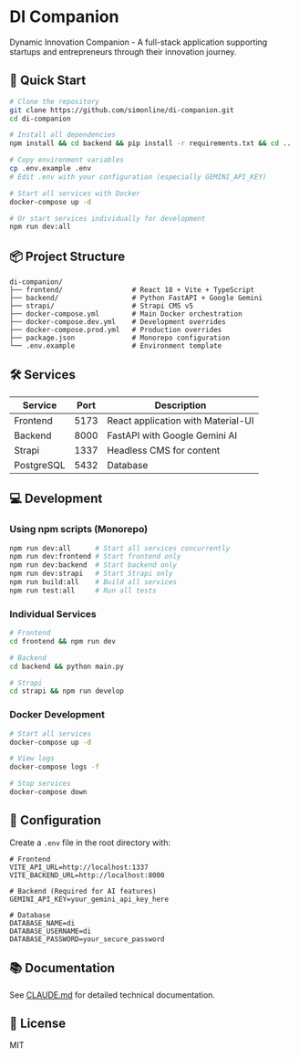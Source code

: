 # DI Companion

Dynamic Innovation Companion - A full-stack application supporting startups and entrepreneurs through their innovation journey.

## 🚀 Quick Start

```bash
# Clone the repository
git clone https://github.com/simonline/di-companion.git
cd di-companion

# Install all dependencies
npm install && cd backend && pip install -r requirements.txt && cd ..

# Copy environment variables
cp .env.example .env
# Edit .env with your configuration (especially GEMINI_API_KEY)

# Start all services with Docker
docker-compose up -d

# Or start services individually for development
npm run dev:all
```

## 📦 Project Structure

```
di-companion/
├── frontend/                 # React 18 + Vite + TypeScript
├── backend/                  # Python FastAPI + Google Gemini
├── strapi/                   # Strapi CMS v5
├── docker-compose.yml        # Main Docker orchestration
├── docker-compose.dev.yml    # Development overrides
├── docker-compose.prod.yml   # Production overrides
├── package.json              # Monorepo configuration
└── .env.example              # Environment template
```

## 🛠️ Services

| Service | Port | Description |
|---------|------|-------------|
| Frontend | 5173 | React application with Material-UI |
| Backend | 8000 | FastAPI with Google Gemini AI |
| Strapi | 1337 | Headless CMS for content |
| PostgreSQL | 5432 | Database |

## 💻 Development

### Using npm scripts (Monorepo)
```bash
npm run dev:all      # Start all services concurrently
npm run dev:frontend # Start frontend only
npm run dev:backend  # Start backend only
npm run dev:strapi   # Start Strapi only
npm run build:all    # Build all services
npm run test:all     # Run all tests
```

### Individual Services
```bash
# Frontend
cd frontend && npm run dev

# Backend
cd backend && python main.py

# Strapi
cd strapi && npm run develop
```

### Docker Development
```bash
# Start all services
docker-compose up -d

# View logs
docker-compose logs -f

# Stop services
docker-compose down
```

## 🔧 Configuration

Create a `.env` file in the root directory with:

```env
# Frontend
VITE_API_URL=http://localhost:1337
VITE_BACKEND_URL=http://localhost:8000

# Backend (Required for AI features)
GEMINI_API_KEY=your_gemini_api_key_here

# Database
DATABASE_NAME=di
DATABASE_USERNAME=di
DATABASE_PASSWORD=your_secure_password
```

## 📚 Documentation

See [CLAUDE.md](./CLAUDE.md) for detailed technical documentation.

## 📄 License

MIT 